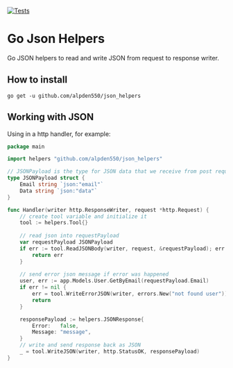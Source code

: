 [![Tests](https://github.com/alpden550/json_helpers/actions/workflows/main.yml/badge.svg?branch=main)](https://github.com/alpden550/json_helpers/actions/workflows/main.yml)

# Go Json Helpers

Go JSON helpers to read and write JSON  from request to response writer.


## How to install

```
go get -u github.com/alpden550/json_helpers
```

## Working with JSON

Using in a http handler, for example:

```go
package main

import helpers "github.com/alpden550/json_helpers"

// JSONPayload is the type for JSON data that we receive from post request
type JSONPayload struct {
	Email string `json:"email"`
	Data string `json:"data"`
}

func Handler(writer http.ResponseWriter, request *http.Request) {
	// create tool variable and initialize it
	tool := helpers.Tool{}
	
	// read json into requestPayload
	var requestPayload JSONPayload
	if err := tool.ReadJSONBody(writer, request, &requestPayload); err != nil {
		return err
	}
	
	// send error json message if error was happened
	user, err := app.Models.User.GetByEmail(requestPayload.Email)
	if err != nil {
		err = tool.WriteErrorJSON(writer, errors.New("not found user"))
		return
	}

	responsePayload := helpers.JSONResponse{
		Error:   false,
		Message: "message",
	}
	// write and send response back as JSON 	
	_ = tool.WriteJSON(writer, http.StatusOK, responsePayload)
}
```
